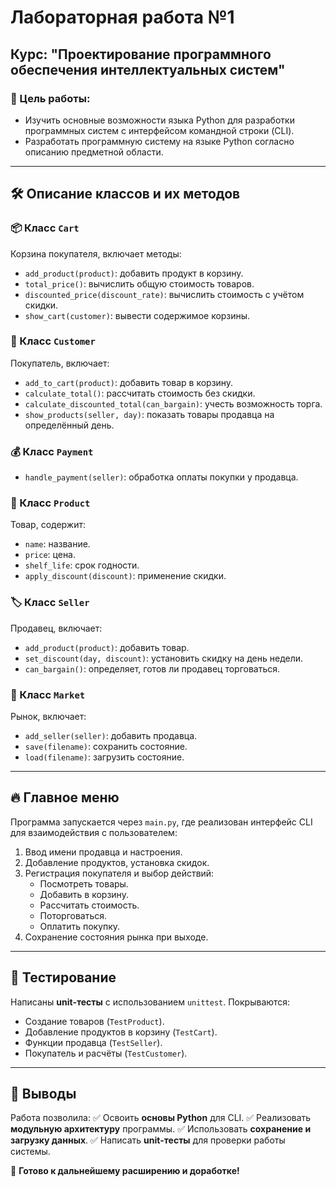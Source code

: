 # Лабораторная работа №1
## Курс: "Проектирование программного обеспечения интеллектуальных систем"

### 🎯 Цель работы:
- Изучить основные возможности языка Python для разработки программных систем с интерфейсом командной строки (CLI).
- Разработать программную систему на языке Python согласно описанию предметной области.

---

## 🛠️ Описание классов и их методов

### 📦 Класс `Cart`
Корзина покупателя, включает методы:
- `add_product(product)`: добавить продукт в корзину.
- `total_price()`: вычислить общую стоимость товаров.
- `discounted_price(discount_rate)`: вычислить стоимость с учётом скидки.
- `show_cart(customer)`: вывести содержимое корзины.

### 🛒 Класс `Customer`
Покупатель, включает:
- `add_to_cart(product)`: добавить товар в корзину.
- `calculate_total()`: рассчитать стоимость без скидки.
- `calculate_discounted_total(can_bargain)`: учесть возможность торга.
- `show_products(seller, day)`: показать товары продавца на определённый день.

### 💰 Класс `Payment`
- `handle_payment(seller)`: обработка оплаты покупки у продавца.

### 🏪 Класс `Product`
Товар, содержит:
- `name`: название.
- `price`: цена.
- `shelf_life`: срок годности.
- `apply_discount(discount)`: применение скидки.

### 🏷️ Класс `Seller`
Продавец, включает:
- `add_product(product)`: добавить товар.
- `set_discount(day, discount)`: установить скидку на день недели.
- `can_bargain()`: определяет, готов ли продавец торговаться.

### 🏬 Класс `Market`
Рынок, включает:
- `add_seller(seller)`: добавить продавца.
- `save(filename)`: сохранить состояние.
- `load(filename)`: загрузить состояние.

---

## 🔥 Главное меню
Программа запускается через `main.py`, где реализован интерфейс CLI для взаимодействия с пользователем:
1. Ввод имени продавца и настроения.
2. Добавление продуктов, установка скидок.
3. Регистрация покупателя и выбор действий:
   - Посмотреть товары.
   - Добавить в корзину.
   - Рассчитать стоимость.
   - Поторговаться.
   - Оплатить покупку.
4. Сохранение состояния рынка при выходе.

---

## 🧪 Тестирование
Написаны **unit-тесты** с использованием `unittest`. 
Покрываются:
- Создание товаров (`TestProduct`).
- Добавление продуктов в корзину (`TestCart`).
- Функции продавца (`TestSeller`).
- Покупатель и расчёты (`TestCustomer`).



---

## 📌 Выводы
Работа позволила:
✅ Освоить **основы Python** для CLI.
✅ Реализовать **модульную архитектуру** программы.
✅ Использовать **сохранение и загрузку данных**.
✅ Написать **unit-тесты** для проверки работы системы.

🚀 **Готово к дальнейшему расширению и доработке!**

